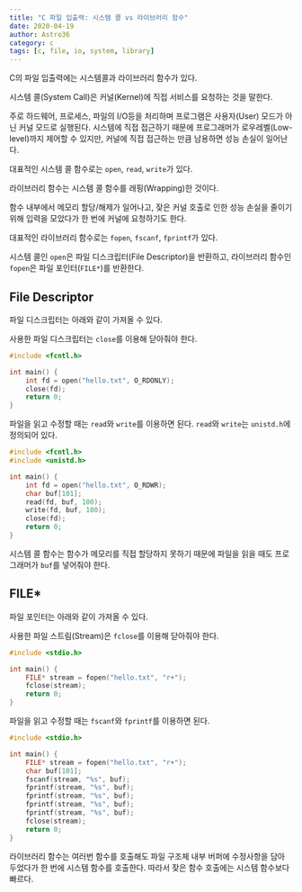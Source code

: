 ```yaml
---
title: "C 파일 입출력: 시스템 콜 vs 라이브러리 함수"
date: 2020-04-19
author: Astro36
category: c
tags: [c, file, io, system, library]
---
```


C의 파일 입출력에는 시스템콜과 라이브러리 함수가 있다.

시스템 콜(System Call)은 커널(Kernel)에 직접 서비스를 요청하는 것을 말한다.

주로 하드웨어, 프로세스, 파일의 I/O등을 처리하며 프로그램은 사용자(User) 모드가 아닌 커널 모드로 실행된다.
시스템에 직접 접근하기 때문에 프로그래머가 로우레벨(Low-level)까지 제어할 수 있지만, 커널에 직접 접근하는 만큼 남용하면 성능 손실이 일어난다.

대표적인 시스템 콜 함수로는 `open`, `read`, `write`가 있다.

라이브러리 함수는 시스템 콜 함수를 래핑(Wrapping)한 것이다.

함수 내부에서 메모리 할당/해제가 일어나고, 잦은 커널 호출로 인한 성능 손실을 줄이기 위해 입력을 모았다가 한 번에 커널에 요청하기도 한다.

대표적인 라이브러리 함수로는 `fopen`, `fscanf`, `fprintf`가 있다.

시스템 콜인 `open`은 파일 디스크립터(File Descriptor)을 반환하고, 라이브러리 함수인 `fopen`은 파일 포인터(`FILE*`)를 반환한다.

## File Descriptor

파일 디스크립터는 아래와 같이 가져올 수 있다.

사용한 파일 디스크립터는 `close`를 이용해 닫아줘야 한다.

```c
#include <fcntl.h>

int main() {
    int fd = open("hello.txt", O_RDONLY);
    close(fd);
    return 0;
}
```

파일을 읽고 수정할 때는 `read`와 `write`를 이용하면 된다.
`read`와 `write`는 `unistd.h`에 정의되어 있다.

```c
#include <fcntl.h>
#include <unistd.h>

int main() {
    int fd = open("hello.txt", O_RDWR);
    char buf[101];
    read(fd, buf, 100);
    write(fd, buf, 100);
    close(fd);
    return 0;
}
```

시스템 콜 함수는 함수가 메모리를 직접 할당하지 못하기 때문에 파일을 읽을 때도 프로그래머가 `buf`를 넣어줘야 한다.

## FILE*

파일 포인터는 아래와 같이 가져올 수 있다.

사용한 파일 스트림(Stream)은 `fclose`를 이용해 닫아줘야 한다.

```c
#include <stdio.h>

int main() {
    FILE* stream = fopen("hello.txt", "r+");
    fclose(stream);
    return 0;
}
```

파일을 읽고 수정할 때는 `fscanf`와 `fprintf`를 이용하면 된다.

```c
#include <stdio.h>

int main() {
    FILE* stream = fopen("hello.txt", "r+");
    char buf[101];
    fscanf(stream, "%s", buf);
    fprintf(stream, "%s", buf);
    fprintf(stream, "%s", buf);
    fprintf(stream, "%s", buf);
    fprintf(stream, "%s", buf);
    fclose(stream);
    return 0;
}
```

라이브러리 함수는 여러번 함수를 호출해도 파일 구조체 내부 버퍼에 수정사항을 담아 두었다가 한 번에 시스템 함수를 호출한다.
따라서 잦은 함수 호출에는 시스템 함수보다 빠르다.
